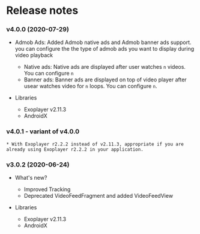 # Release notes #

### v4.0.0 (2020-07-29) ###

*   Admob Ads: Added Admob native ads and Admob banner ads support. 
    you can configure the the type of admob ads you want to display during video playback
    
    * Native ads: Native ads are displayed after user watches `n` videos. You can configure `n`
    * Banner ads: Banner ads are displayed on top of video player after usear watches video for `n` loops. You can configure `n`. 
    
*   Libraries 
    
    * Exoplayer v2.11.3
    * AndroidX 
    
### v4.0.1 - variant of v4.0.0 #

    * With Exoplayer r2.2.2 instead of v2.11.3, appropriate if you are already using Exoplayer r2.2.2 in your application. 
    

### v3.0.2 (2020-06-24) ###

* What's new? 
  
    * Improved Tracking
    * Deprecated VideoFeedFragment and added VideoFeedView

*   Libraries     
    * Exoplayer v2.11.3
    * AndroidX 

